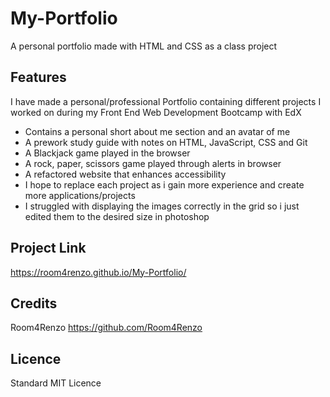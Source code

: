 # My-Portfolio
A personal portfolio made with HTML and CSS as a class project

## Features
I have made a personal/professional Portfolio containing different projects I worked on during my Front End Web Development Bootcamp with EdX
- Contains a personal short about me section and an avatar of me
- A prework study guide with notes on HTML, JavaScript, CSS and Git
- A Blackjack game played in the browser 
 - A rock, paper, scissors game played through alerts in browser
 - A refactored website that enhances accessibility
 - I hope to replace each project as i gain more experience and create more applications/projects
 - I struggled with displaying the images correctly in the grid so i just edited them to the desired size in photoshop


 ## Project Link 
 https://room4renzo.github.io/My-Portfolio/

 ## Credits

 Room4Renzo
https://github.com/Room4Renzo

## Licence

Standard MIT Licence


